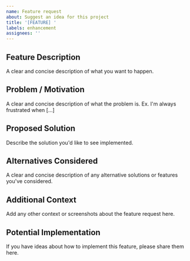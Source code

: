 ```yaml
---
name: Feature request
about: Suggest an idea for this project
title: '[FEATURE] '
labels: enhancement
assignees: ''
---
```


## Feature Description
A clear and concise description of what you want to happen.

## Problem / Motivation
A clear and concise description of what the problem is. Ex. I'm always frustrated when [...]

## Proposed Solution
Describe the solution you'd like to see implemented.

## Alternatives Considered
A clear and concise description of any alternative solutions or features you've considered.

## Additional Context
Add any other context or screenshots about the feature request here.

## Potential Implementation
If you have ideas about how to implement this feature, please share them here.
